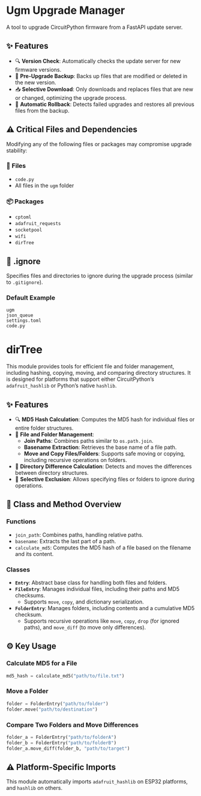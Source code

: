 # Ugm Upgrade Manager

A tool to upgrade CircuitPython firmware from a FastAPI update server.

## ✨ Features

- 🔍 **Version Check**: Automatically checks the update server for new firmware versions.
- 💾 **Pre-Upgrade Backup**: Backs up files that are modified or deleted in the new version.
- 📥 **Selective Download**: Only downloads and replaces files that are new or changed, optimizing the upgrade process.
- 🔄 **Automatic Rollback**: Detects failed upgrades and restores all previous files from the backup.

## ⚠️ Critical Files and Dependencies

Modifying any of the following files or packages may compromise upgrade stability:

### 📂 Files
- `code.py`
- All files in the `ugm` folder

### 📦 Packages
- `cptoml`
- `adafruit_requests`
- `socketpool`
- `wifi`
- `dirTree`

## 🚫 .ignore

Specifies files and directories to ignore during the upgrade process (similar to `.gitignore`).

### Default Example
```
ugm
json_queue
settings.toml
code.py
```

# dirTree

This module provides tools for efficient file and folder management, including hashing, copying, moving, and comparing directory structures. It is designed for platforms that support either CircuitPython’s `adafruit_hashlib` or Python’s native `hashlib`.

## ✨ Features

- 🔍 **MD5 Hash Calculation**: Computes the MD5 hash for individual files or entire folder structures.
- 📂 **File and Folder Management**: 
  - **Join Paths**: Combines paths similar to `os.path.join`.
  - **Basename Extraction**: Retrieves the base name of a file path.
  - **Move and Copy Files/Folders**: Supports safe moving or copying, including recursive operations on folders.
- 🧩 **Directory Difference Calculation**: Detects and moves the differences between directory structures.
- 🚫 **Selective Exclusion**: Allows specifying files or folders to ignore during operations.

## 📁 Class and Method Overview

### Functions
- `join_path`: Combines paths, handling relative paths.
- `basename`: Extracts the last part of a path.
- `calculate_md5`: Computes the MD5 hash of a file based on the filename and its content.

### Classes
- **`Entry`**: Abstract base class for handling both files and folders.
- **`FileEntry`**: Manages individual files, including their paths and MD5 checksums.
  - Supports `move`, `copy`, and dictionary serialization.
- **`FolderEntry`**: Manages folders, including contents and a cumulative MD5 checksum.
  - Supports recursive operations like `move`, `copy`, `drop` (for ignored paths), and `move_diff` (to move only differences).

## ⚙️ Key Usage

### Calculate MD5 for a File
```python
md5_hash = calculate_md5("path/to/file.txt")
```

### Move a Folder
```python
folder = FolderEntry("path/to/folder")
folder.move("path/to/destination")
```

### Compare Two Folders and Move Differences
```python
folder_a = FolderEntry("path/to/folderA")
folder_b = FolderEntry("path/to/folderB")
folder_a.move_diff(folder_b, "path/to/target")
```

## ⚠️ Platform-Specific Imports
This module automatically imports `adafruit_hashlib` on ESP32 platforms, and `hashlib` on others.